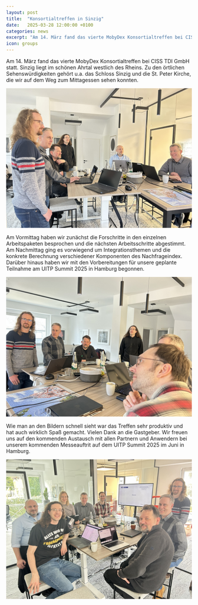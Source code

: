 ```yaml
---
layout: post
title:  "Konsortialtreffen in Sinzig"
date:   2025-03-28 12:00:00 +0100
categories: news
excerpt: "Am 14. März fand das vierte MobyDex Konsortialtreffen bei CISS TDI GmbH statt."
icon: groups
---
```


Am 14. März fand das vierte MobyDex Konsortialtreffen bei CISS TDI GmbH statt. Sinzig liegt im schönen Ahrtal westlich des Rheins. Zu den örtlichen Sehenswürdigkeiten gehört u.a. das Schloss Sinzig und die St. Peter Kirche, die wir auf dem Weg zum Mittagessen sehen konnten.

![Impressionen aus Sinzig](/assets/images/workshops/sinzig/img1.jpg)

Am Vormittag haben wir zunächst die Forschritte in den einzelnen Arbeitspaketen besprochen und die nächsten Arbeitsschritte abgestimmt. Am Nachmittag ging es vorwiegend um Integrationsthemen und die konkrete Berechnung verschiedener Komponenten des Nachfrageindex. Darüber hinaus haben wir mit den Vorbereitungen für unsere geplante Teilnahme am UITP Summit 2025 in Hamburg begonnen. 

![Impressionen aus Sinzig](/assets/images/workshops/sinzig/img2.jpg)

Wie man an den Bildern schnell sieht war das Treffen sehr produktiv und hat auch wirklich Spaß gemacht. Vielen Dank an die Gastgeber. Wir freuen uns auf den kommenden Austausch mit allen Partnern und Anwendern bei unserem kommenden Messeauftrit auf dem UITP Summit 2025 im Juni in Hamburg.

![Impressionen aus Sinzig](/assets/images/workshops/sinzig/img3.jpg)
